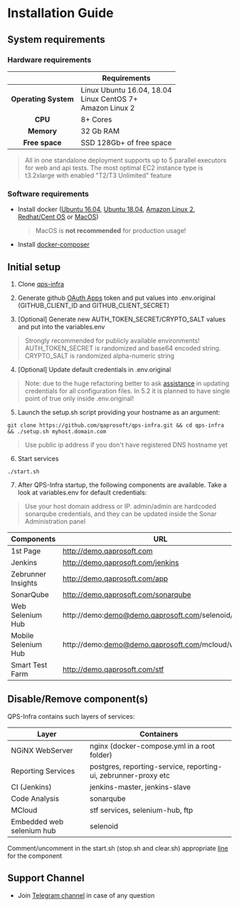 # Installation Guide

## System requirements 

### Hardware requirements

|                         	| Requirements                                                     	|
|:-----------------------:	|------------------------------------------------------------------	|
| <b>Operating System</b> 	| Linux Ubuntu 16.04, 18.04<br> Linux CentOS 7+<br> Amazon Linux 2 	|
| <b>       CPU      </b> 	| 8+ Cores                                                         	|
| <b>      Memory    </b> 	| 32 Gb RAM                                                        	|
| <b>    Free space  </b> 	| SSD 128Gb+ of free space                                         	|

> All in one standalone deployment supports up to 5 parallel executors for web and api tests. The most optimal EC2 instance type is t3.2xlarge with enabled "T2/T3 Unlimited" feature

### Software requirements

* Install docker ([Ubuntu 16.04](https://www.digitalocean.com/community/tutorials/how-to-install-and-use-docker-on-ubuntu-16-04), [Ubuntu 18.04](https://www.digitalocean.com/community/tutorials/how-to-install-and-use-docker-on-ubuntu-18-04), [Amazon Linux 2](https://docs.aws.amazon.com/AmazonECS/latest/developerguide/docker-basics.html), [Redhat/Cent OS](https://www.cyberciti.biz/faq/install-use-setup-docker-on-rhel7-centos7-linux/) or [MacOS](https://pilsniak.com/how-to-install-docker-on-mac-os-using-brew/))
  > MacOS is <b>not recommended</b> for production usage!
  
* Install [docker-composer](https://docs.docker.com/compose/install/#install-compose)

## Initial setup

1. Clone [qps-infra](https://github.com/qaprosoft/qps-infra)

2. Generate github [OAuth Apps](https://developer.github.com/apps/building-oauth-apps/creating-an-oauth-app/) token and put values into .env.original (GITHUB_CLIENT_ID and GITHUB_CLIENT_SECRET)

3. [Optional] Generate new AUTH_TOKEN_SECRET/CRYPTO_SALT values and put into the variables.env
  > Strongly recommended for publicly available environments! AUTH_TOKEN_SECRET is randomized and base64 encoded string. CRYPTO_SALT is randomized alpha-numeric string

4. [Optional] Update default credentials in .env.original
  > Note: due to the huge refactoring better to ask [assistance](https://t.me/qps_infra) in updating credentials for all configuration files. In 5.2 it is planned to have single point of true only inside .env.original!

5. Launch the setup.sh script providing your hostname as an argument:<br>
  ```
  git clone https://github.com/qaprosoft/qps-infra.git && cd qps-infra && ./setup.sh myhost.domain.com
  ```
  > Use public ip address if you don't have registered DNS hostname yet

6. Start services<br>
  ```
  ./start.sh
  ```
  
7. After QPS-Infra startup, the following components are available. Take a look at variables.env for default credentials:
  > Use your host domain address or IP.
  > admin/admin are hardcoded sonarqube credentials, and they can be updated inside the Sonar Administration panel
  
| Components          	| URL                                                	   |
|---------------------	|------------------------------------------------------	 |
| 1st Page            	| http://demo.qaprosoft.com                              |
| Jenkins             	| http://demo.qaprosoft.com/jenkins                      |
| Zebrunner Insights  	| http://demo.qaprosoft.com/app                          |
| SonarQube           	| http://demo.qaprosoft.com/sonarqube                    |
| Web Selenium Hub    	| http://demo:demo@demo.qaprosoft.com/selenoid/wd/hub    |
| Mobile Selenium Hub 	| http://demo:demo@demo.qaprosoft.com/mcloud/wd/hub 	   |
| Smart Test Farm     	| http://demo.qaprosoft.com/stf 	                       |


## Disable/Remove component(s)
QPS-Infra contains such layers of services:

| Layer                        	| Containers                                                           	|
|------------------------------	|----------------------------------------------------------------------	|
| NGiNX WebServer              	| nginx (docker-compose.yml in a root folder)                          	|
| Reporting Services           	| postgres, reporting-service, reporting-ui, zebrunner-proxy etc      	|
| CI (Jenkins)                 	| jenkins-master, jenkins-slave                                       	|
| Code Analysis                	| sonarqube                                                            	|
| MCloud                      	| stf services, selenium-hub, ftp                                      	|
| Embedded web selenium hub    	| selenoid                                                            	|
  
Comment/uncomment in the start.sh (stop.sh and clear.sh) appropriate [line](https://github.com/qaprosoft/qps-infra/blob/dcbc0c4c79326766289d1f6595686272a2c13d9b/start.sh#L36) for the component

## Support Channel

* Join [Telegram channel](https://t.me/qps_infra) in case of any question
